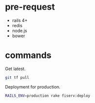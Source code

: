 # pre-request

- rails 4+
- redis
- node.js
- bower

# commands

Get latest.

```bash
git tf pull
```

Deployment for production.

```bash
RAILS_ENV=production rake fiserv:deploy
```
